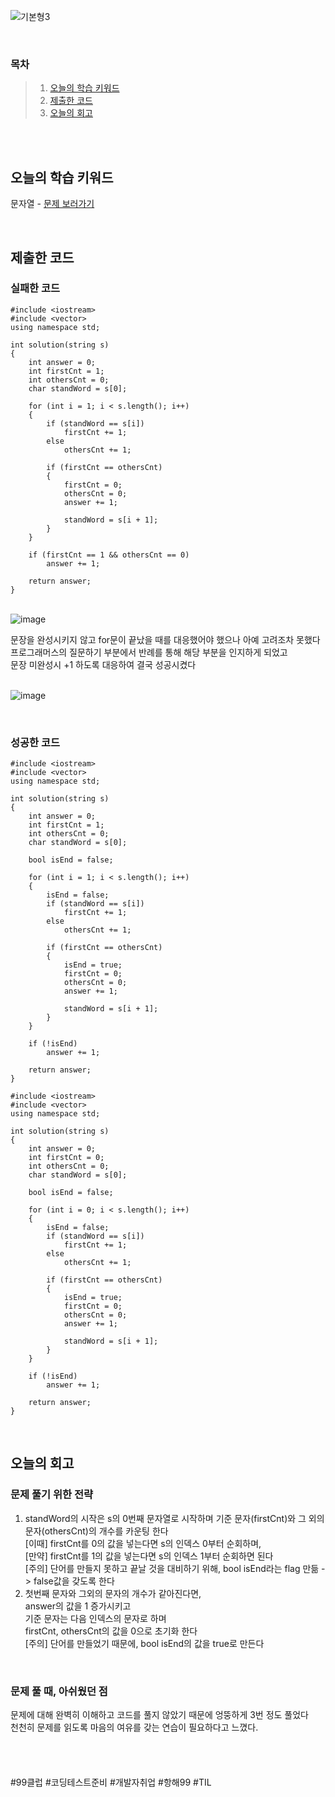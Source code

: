 ![기본형3](https://github.com/user-attachments/assets/330db2c0-1896-43f2-8087-c79cc33baeb5)

<br>

### 목차
> 1. [오늘의 학습 키워드](#오늘의-학습-키워드)
> 2. [제출한 코드](#제출한-코드)
> 3. [오늘의 회고](#오늘의-회고)

<br><br>

## 오늘의 학습 키워드
문자열 - [문제 보러가기](https://school.programmers.co.kr/learn/courses/30/lessons/140108)
  
<br>

## 제출한 코드
### 실패한 코드
```
#include <iostream>
#include <vector>
using namespace std;

int solution(string s)
{
    int answer = 0;
    int firstCnt = 1;
    int othersCnt = 0;
    char standWord = s[0];

    for (int i = 1; i < s.length(); i++)
    {
        if (standWord == s[i])
            firstCnt += 1;
        else
            othersCnt += 1;

        if (firstCnt == othersCnt)
        {
            firstCnt = 0;
            othersCnt = 0;
            answer += 1;

            standWord = s[i + 1];
        }
    }

    if (firstCnt == 1 && othersCnt == 0)
        answer += 1;

    return answer;
}
```

<br>![image](https://github.com/user-attachments/assets/a06490c3-c9e8-4a3d-a6bb-f67edf7c9353) <br>

문장을 완성시키지 않고 for문이 끝났을 때를 대응했어야 했으나 아예 고려조차 못했다 <br>
프로그래머스의 질문하기 부분에서 반례를 통해 해당 부분을 인지하게 되었고 <br>
문장 미완성시 +1 하도록 대응하여 결국 성공시켰다

<br>![image](https://github.com/user-attachments/assets/2bc5ff80-3e0f-41e6-a2cf-a273ddfae156)




<br>

### 성공한 코드
```
#include <iostream>
#include <vector>
using namespace std;

int solution(string s)
{
    int answer = 0;
    int firstCnt = 1;
    int othersCnt = 0;
    char standWord = s[0];

    bool isEnd = false;

    for (int i = 1; i < s.length(); i++)
    {
        isEnd = false;
        if (standWord == s[i])
            firstCnt += 1;
        else
            othersCnt += 1;

        if (firstCnt == othersCnt)
        {
            isEnd = true;
            firstCnt = 0;
            othersCnt = 0;
            answer += 1;

            standWord = s[i + 1];
        }
    }

    if (!isEnd)
        answer += 1;

    return answer;
}
```
```
#include <iostream>
#include <vector>
using namespace std;

int solution(string s)
{
    int answer = 0;
    int firstCnt = 0;
    int othersCnt = 0;
    char standWord = s[0];

    bool isEnd = false;

    for (int i = 0; i < s.length(); i++)
    {
        isEnd = false;
        if (standWord == s[i])
            firstCnt += 1;
        else
            othersCnt += 1;

        if (firstCnt == othersCnt)
        {
            isEnd = true;
            firstCnt = 0;
            othersCnt = 0;
            answer += 1;

            standWord = s[i + 1];
        }
    }

    if (!isEnd)
        answer += 1;

    return answer;
}
```

<br>

## 오늘의 회고
### 문제 풀기 위한 전략
1. standWord의 시작은 s의 0번째 문자열로 시작하며 기준 문자(firstCnt)와 그 외의 문자(othersCnt)의 개수를 카운팅 한다 <br>
  [이때] firstCnt를 0의 값을 넣는다면 s의 인덱스 0부터 순회하며, <br>
  [만약] firstCnt를 1의 값을 넣는다면 s의 인덱스 1부터 순회하면 된다 <br>
  [주의] 단어를 만들지 못하고 끝날 것을 대비하기 위해, bool isEnd라는 flag 만듦 -> false값을 갖도록 한다
3. 첫번째 문자와 그외의 문자의 개수가 같아진다면, <br>
   answer의 값을 1 증가시키고 <br>
   기준 문자는 다음 인덱스의 문자로 하며 <br>
   firstCnt, othersCnt의 값을 0으로 초기화 한다 <br>
   [주의] 단어를 만들었기 때문에, bool isEnd의 값을 true로 만든다

<br>

### 문제 풀 때, 아쉬웠던 점
문제에 대해 완벽히 이해하고 코드를 풀지 않았기 때문에 엉뚱하게 3번 정도 풀었다<br>
천천히 문제를 읽도록 마음의 여유를 갖는 연습이 필요하다고 느꼈다.
<br>    
<br>
<br>
<br>
#99클럽 #코딩테스트준비 #개발자취업 #항해99 #TIL
